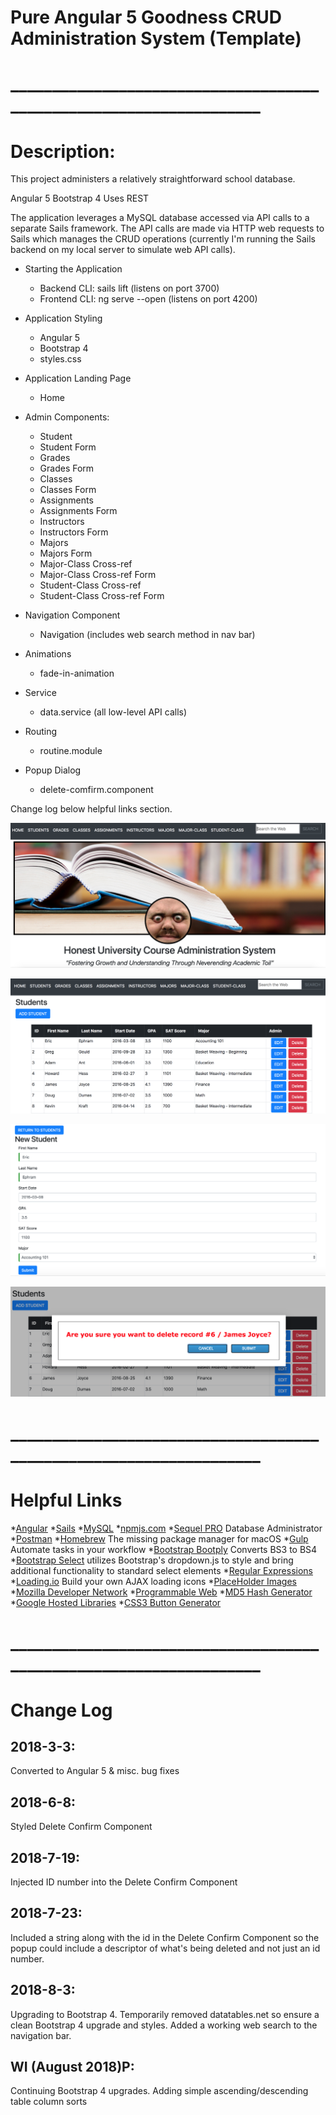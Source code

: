 # Pure Angular 5 Goodness CRUD Administration System (Template)

# ___________________________________________________________________
# Description:
This project administers a relatively straightforward school database. 

Angular 5
Bootstrap 4
Uses REST

The application leverages a MySQL database accessed via API calls to a separate Sails framework. The API calls are made via HTTP web requests to Sails which manages the CRUD operations (currently I'm running the Sails backend on my local server to simulate web API calls).

* Starting the Application
    * Backend CLI: sails lift (listens on port 3700)
    * Frontend CLI: ng serve --open (listens on port 4200)

* Application Styling
    * Angular 5 
    * Bootstrap 4
    * styles.css

* Application Landing Page
    * Home

* Admin Components: 
    * Student
    * Student Form
    * Grades
    * Grades Form
    * Classes
    * Classes Form
    * Assignments
    * Assignments Form
    * Instructors
    * Instructors Form
    * Majors
    * Majors Form
    * Major-Class Cross-ref
    * Major-Class Cross-ref Form
    * Student-Class Cross-ref
    * Student-Class Cross-ref Form

* Navigation Component
    * Navigation (includes web search method in nav bar)

* Animations
    * fade-in-animation

* Service
    * data.service (all low-level API calls)

* Routing
    * routine.module

* Popup Dialog
    * delete-comfirm.component

Change log below helpful links section.

![Admin SS](./Student-Admin-SS.png)

![Admin SS Student Inq](./Student-Admin-SS-Inq.png)

![Admin SS Student Inq](./Student-Admin-SS-Edit.png)

![Admin SS Student Inq](./Student-Admin-SS-Del.png)

# ___________________________________________________________________
# Helpful Links

*[Angular](https://angular.io/guide/quickstart)
*[Sails](https://sailsjs.com/get-started)
*[MySQL](https://www.mysql.com/)
*[npmjs.com](https://www.npmjs.com/)
*[Sequel PRO](https://www.sequelpro.com/) Database Administrator
*[Postman](https://www.getpostman.com/)
*[Homebrew](https://docs.brew.sh/) The missing package manager for macOS
*[Gulp](https://gulpjs.com/) Automate tasks in your workflow
*[Bootstrap Bootply](http://upgrade-bootstrap.bootply.com/) Converts BS3 to BS4
*[Bootstrap Select](https://silviomoreto.github.io/bootstrap-select/) utilizes Bootstrap's dropdown.js to style and bring additional functionality to standard select elements
*[Regular Expressions](http://regexr.com/)
*[Loading.io](https://loading.io/) Build your own AJAX loading icons
*[PlaceHolder Images](https://placeholder.com/)
*[Mozilla Developer Network](https://developer.mozilla.org/en-US/)
*[Programmable Web](https://www.programmableweb.com/category/all/apis)
*[MD5 Hash Generator](http://www.md5hashgenerator.com/)
*[Google Hosted Libraries](https://developers.google.com/speed/libraries/)
*[CSS3 Button Generator](https://www.designrush.com/resources/css3buttongenerator)

# ___________________________________________________________________
# Change Log

## 2018-3-3: 
Converted to Angular 5 & misc. bug fixes 

## 2018-6-8: 
Styled Delete Confirm Component

## 2018-7-19: 
Injected ID number into the Delete Confirm Component

## 2018-7-23: 
Included a string along with the id in the Delete Confirm Component so the popup could include a descriptor of what's being deleted and not just an id number.

## 2018-8-3: 
Upgrading to Bootstrap 4. Temporarily removed datatables.net so ensure a clean Bootstrap 4 upgrade and styles. Added a working web search to the navigation bar.

## WI (August 2018)P: 
Continuing Bootstrap 4 upgrades. 
Adding simple ascending/descending table column sorts
